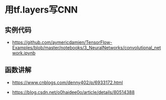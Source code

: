 # 用tf.layers写CNN

## 实例代码

* https://github.com/aymericdamien/TensorFlow-Examples/blob/master/notebooks/3_NeuralNetworks/convolutional_network.ipynb

## 函数讲解

* https://www.cnblogs.com/denny402/p/6933172.html

* https://blog.csdn.net/o0haidee0o/article/details/80514388